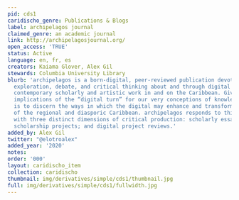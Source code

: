 ```yaml
---
pid: cds1
caridischo_genre: Publications & Blogs
label: archipelagos journal
claimed_genre: an academic journal
link: http://archipelagosjournal.org/
open_access: 'TRUE'
status: Active
language: en, fr, es
creators: Kaiama Glover, Alex Gil
stewards: Columbia University Library
blurb: 'archipelagos is a born-digital, peer-reviewed publication devoted to creative
  exploration, debate, and critical thinking about and through digital practices in
  contemporary scholarly and artistic work in and on the Caribbean. Given the wide
  implications of the “digital turn” for our very conceptions of knowledge, our mission
  is to discern the ways in which the digital may enhance and transform our comprehension
  of the regional and diasporic Caribbean. archipelagos responds to this challenge
  with three distinct dimensions of critical production: scholarly essays; digital
  scholarship projects; and digital project reviews.'
added_by: Alex Gil
twitter: "@elotroalex"
added_year: '2020'
notes:
order: '000'
layout: caridischo_item
collection: caridischo
thumbnail: img/derivatives/simple/cds1/thumbnail.jpg
full: img/derivatives/simple/cds1/fullwidth.jpg
---
```

